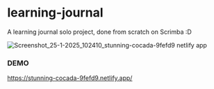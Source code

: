 # learning-journal

A learning journal solo project, done from scratch on Scrimba :D

![Screenshot_25-1-2025_102410_stunning-cocada-9fefd9 netlify app](https://github.com/user-attachments/assets/22b6db8a-285c-4311-9ac2-1bf093338ef1)

### DEMO
https://stunning-cocada-9fefd9.netlify.app/
